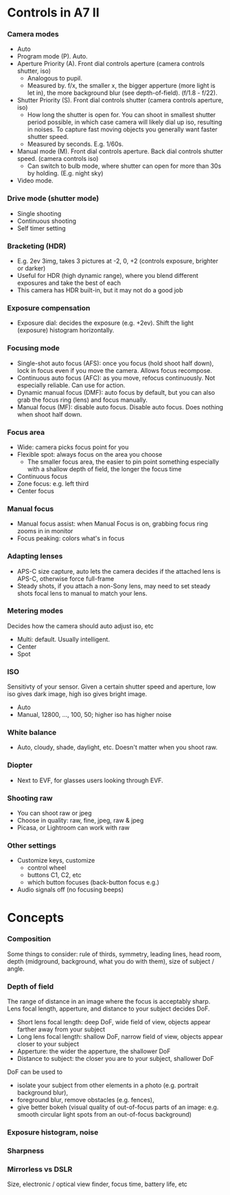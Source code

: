 # Controls in A7 II

### Camera modes

* Auto
* Program mode (P). Auto.
* Aperture Priority (A). Front dial controls aperture (camera controls shutter, iso)
  * Analogous to pupil.
  * Measured by. f/x, the smaller x, the bigger apperture (more light is let in), the more background blur (see depth-of-field). (f/1.8 - f/22).
* Shutter Priority (S). Front dial controls shutter (camera controls aperture, iso)
  * How long the shutter is open for. You can shoot in smallest shutter period possible, in which case camera will likely dial up iso, resulting in noises. To capture fast moving objects you generally want faster shutter speed.
  * Measured by seconds. E.g. 1/60s.
* Manual mode (M). Front dial controls aperture. Back dial controls shutter speed. (camera controls iso)
  * Can switch to bulb mode, where shutter can open for more than 30s by holding. (E.g. night sky)
* Video mode.

### Drive mode (shutter mode)

* Single shooting
* Continuous shooting
* Self timer setting

### Bracketing (HDR)

* E.g. 2ev 3img, takes 3 pictures at -2, 0, +2 (controls exposure, brighter or darker)
* Useful for HDR (high dynamic range), where you blend different exposures and take the best of each
* This camera has HDR built-in, but it may not do a good job

### Exposure compensation

* Exposure dial: decides the exposure (e.g. +2ev). Shift the light (exposure) histogram horizontally.

### Focusing mode

* Single-shot auto focus (AFS): once you focus (hold shoot half down), lock in focus even if you move the camera. Allows focus recompose.
* Continuous auto focus (AFC): as you move, refocus continuously. Not especially reliable. Can use for action.
* Dynamic manual focus (DMF): auto focus by default, but you can also grab the focus ring (lens) and focus manually.
* Manual focus (MF): disable auto focus. Disable auto focus. Does nothing when shoot half down.

### Focus area

* Wide: camera picks focus point for you
* Flexible spot: always focus on the area you choose
  * The smaller focus area, the easier to pin point something especially with a shallow depth of field, the longer the focus time
* Continuous focus
* Zone focus: e.g. left third
* Center focus

### Manual focus

* Manual focus assist: when Manual Focus is on, grabbing focus ring zooms in in monitor
* Focus peaking: colors what's in focus

### Adapting lenses

* APS-C size capture, auto lets the camera decides if the attached lens is APS-C, otherwise force full-frame
* Steady shots, if you attach a non-Sony lens, may need to set steady shots focal lens to manual to match your lens.

### Metering modes

Decides how the camera should auto adjust iso, etc
* Multi: default. Usually intelligent.
* Center
* Spot

### ISO

Sensitivty of your sensor. Given a certain shutter speed and aperture, low iso gives dark image, high iso gives bright image.
* Auto
* Manual, 12800, ..., 100, 50; higher iso has higher noise

### White balance

* Auto, cloudy, shade, daylight, etc. Doesn't matter when you shoot raw.

### Diopter

* Next to EVF, for glasses users looking through EVF.

### Shooting raw

* You can shoot raw or jpeg
* Choose in quality: raw, fine, jpeg, raw & jpeg
* Picasa, or Lightroom can work with raw

### Other settings

* Customize keys, customize
  * control wheel
  * buttons C1, C2, etc
  * which button focuses (back-button focus e.g.)
* Audio signals off (no focusing beeps)

# Concepts

### Composition

Some things to consider: rule of thirds, symmetry, leading lines, head room, depth (midground, background, what you do with them), size of subject / angle.

### Depth of field

The range of distance in an image where the focus is acceptably sharp.
Lens focal length, apperture, and distance to your subject decides DoF.

* Short lens focal length: deep DoF, wide field of view, objects appear farther away from your subject
* Long lens focal length: shallow DoF, narrow field of view, objects appear closer to your subject
* Apperture: the wider the apperture, the shallower DoF
* Distance to subject: the closer you are to your subject, shallower DoF

DoF can be used to
* isolate your subject from other elements in a photo (e.g. portrait background blur),
* foreground blur, remove obstacles (e.g. fences),
* give better bokeh (visual quality of out-of-focus parts of an image: e.g. smooth circular light spots from an out-of-focus background)

### Exposure histogram, noise

### Sharpness

### Mirrorless vs DSLR

Size, electronic / optical view finder, focus time, battery life, etc
